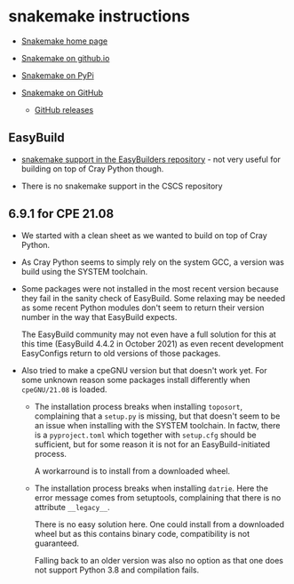 # snakemake instructions

  * [Snakemake home page](*https://snakemake.readthedocs.io/)

  * [Snakemake on github.io](https://snakemake.github.io/)

  * [Snakemake on PyPi](https://pypi.org/project/snakemake/)

  * [Snakemake on GitHub](https://github.com/snakemake/snakemake)

      * [GitHub releases](https://github.com/snakemake/snakemake/releases/tag/v6.9.1)


## EasyBuild

  * [snakemake support in the EasyBuilders repository](https://github.com/easybuilders/easybuild-easyconfigs/tree/develop/easybuild/easyconfigs/s/snakemake) -
    not very useful for building on top of Cray Python though.

  * There is no snakemake support in the CSCS repository


## 6.9.1 for CPE 21.08

  * We started with a clean sheet as we wanted to build on top of Cray Python.

  * As Cray Python seems to simply rely on the system GCC, a version was build
    using the SYSTEM toolchain.

  * Some packages were not installed in the most recent version because they fail
    in the sanity check of EasyBuild. Some relaxing may be needed as some recent
    Python modules don't seem to return their version number in the way that
    EasyBuild expects.

    The EasyBuild community may not even have a full solution for this at this time
    (EasyBuild 4.4.2 in October 2021) as even recent development EasyConfigs return
    to old versions of those packages.

  * Also tried to make a cpeGNU version but that doesn't work yet. For some unknown
    reason some packages install differently when ``cpeGNU/21.08`` is loaded.

      * The installation process breaks when installing ``toposort``, complaining that a
        ``setup.py`` is missing, but that doesn't seem to be an issue when installing
        with the SYSTEM toolchain. In factw, there is a ``pyproject.toml`` which together
        with ``setup.cfg`` should be sufficient, but for some reason it is not for an
        EasyBuild-initiated process.

        A workarround is to install from a downloaded wheel.

      * The installation process breaks when installing ``datrie``. Here the error message
        comes from setuptools, complaining that there is no attribute ``__legacy__``.

        There is no easy solution here. One could install from a downloaded wheel but
        as this contains binary code, compatibility is not guaranteed.

        Falling back to an older version was also no option as that one does not support
        Python 3.8 and compilation fails.
